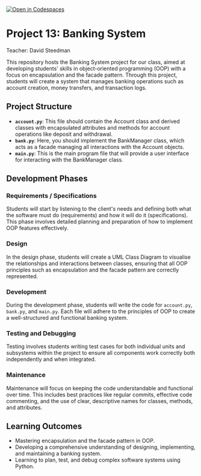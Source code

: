 [![Open in Codespaces](https://classroom.github.com/assets/launch-codespace-2972f46106e565e64193e422d61a12cf1da4916b45550586e14ef0a7c637dd04.svg)](https://classroom.github.com/open-in-codespaces?assignment_repo_id=15274152)
# Project 13: Banking System

Teacher: David Steedman

This repository hosts the Banking System project for our class, aimed at developing students' skills in object-oriented programming (OOP) with a focus on encapsulation and the facade pattern. Through this project, students will create a system that manages banking operations such as account creation, money transfers, and transaction logs.

## Project Structure
- **`account.py`**: This file should contain the Account class and derived classes with encapsulated attributes and methods for account operations like deposit and withdrawal.
- **`bank.py`**: Here, you should implement the BankManager class, which acts as a facade managing all interactions with the Account objects.
- **`main.py`**: This is the main program file that will provide a user interface for interacting with the BankManager class.

## Development Phases
### Requirements / Specifications
Students will start by listening to the client's needs and defining both what the software must do (requirements) and how it will do it (specifications). This phase involves detailed planning and preparation of how to implement OOP features effectively.

### Design
In the design phase, students will create a UML Class Diagram to visualise the relationships and interactions between classes, ensuring that all OOP principles such as encapsulation and the facade pattern are correctly represented.

### Development
During the development phase, students will write the code for `account.py`, `bank.py`, and `main.py`. Each file will adhere to the principles of OOP to create a well-structured and functional banking system.

### Testing and Debugging
Testing involves students writing test cases for both individual units and subsystems within the project to ensure all components work correctly both independently and when integrated.

### Maintenance
Maintenance will focus on keeping the code understandable and functional over time. This includes best practices like regular commits, effective code commenting, and the use of clear, descriptive names for classes, methods, and attributes.

## Learning Outcomes
- Mastering encapsulation and the facade pattern in OOP.
- Developing a comprehensive understanding of designing, implementing, and maintaining a banking system.
- Learning to plan, test, and debug complex software systems using Python.

